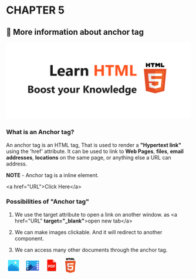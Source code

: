 # CHAPTER 5
## 🔴 More information about anchor tag
![Banner](https://github.com/Ninja-Vikash/Assets/blob/main/HTML%20Assets/HTML.png)

### What is an Anchor tag?
An anchor tag is an HTML tag, That is used to render a **"Hypertext link"** using the 'href' attribute. It can be used to link to **Web Pages**, **files**, **email addresses**, **locations** on the same page, or anything else a URL can address. <br>

**NOTE** - Anchor tag is a inline element.

&lt;a href="URL"&gt;Click Here&lt;/a&gt;
<br>

### Possibilities of "Anchor tag"
1. We use the target attribute to open a link on another window. as &lt;a href="URL" **target="_blank"**&gt;open new tab&lt;/a&gt;

2. We can make images clickable. And it will redirect to another component.

3. We can access many other documents through the anchor tag. <br>

<p>
  
<img src="https://github.com/Ninja-Vikash/Assets/blob/main/Asset%20Icon/image.png" height="40px" /> &nbsp;
<img src="https://github.com/Ninja-Vikash/Assets/blob/main/Asset%20Icon/video.png" height="40px" /> &nbsp;
<img src="https://github.com/Ninja-Vikash/Assets/blob/main/Asset%20Icon/pdf.png" height="40px" /> &nbsp;
<img src="https://github.com/Ninja-Vikash/Assets/blob/main/Asset%20Icon/htmlLogo.png" height="40px" />

</p>
